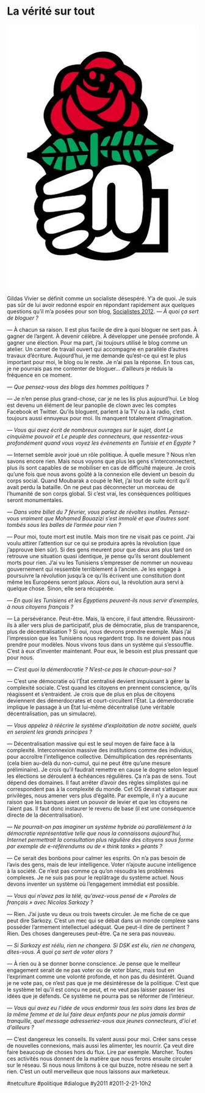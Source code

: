 # La vérité sur tout

![](_i/logo-ps-coul1.webp)

Gildas Vivier se définit comme un socialiste désespéré. Y’a de quoi. Je suis pas sûr de lui avoir redonné espoir en répondant rapidement aux quelques questions qu’il m’a posées pour son blog, [Socialistes 2012](http://sosialiste2012.blogspot.com/2011/02/blog-interview-de-thierry-crouzet.html).
*— À quoi ça sert de bloguer ?*

— À chacun sa raison. Il est plus facile de dire à quoi bloguer ne sert pas. À gagner de l’argent. À devenir célèbre. À développer une pensée profonde. À gagner une élection. Pour ma part, j’ai toujours utilisé le blog comme un atelier. Un carnet de travail ouvert qui accompagne en parallèle d’autres travaux d’écriture. Aujourd’hui, je me demande qu’est-ce qui est le plus important pour moi, le blog ou le reste. Je n’ai pas la réponse. En tous cas, je ne pourrais pas me contenter de bloguer… d’ailleurs je réduis la fréquence en ce moment.

*— Que pensez-vous des blogs des hommes politiques ?*

— Je n’en pense plus grand-chose, car je ne les lis plus aujourd’hui. Le blog est devenu un élément de leur panoplie de clown avec les comptes Facebook et Twitter. Qu’ils bloguent, parlent à la TV ou à la radio, c’est toujours aussi ennuyeux pour moi. Ils manquent totalement d’imagination.

*— Vous qui avez écrit de nombreux ouvrages sur le sujet, dont Le cinquième pouvoir et Le peuple des connecteurs, que ressentez-vous profondément quand vous voyez les évènements en Tunisie et en Égypte ?*

— Internet semble avoir joué un rôle politique. À quelle mesure ? Nous n’en savons encore rien. Mais nous voyons que plus les gens s’interconnectent, plus ils sont capables de se mobiliser en cas de difficulté majeure. Je crois qu’une fois que nous avons goûté à la connexion elle devient un besoin du corps social. Quand Moubarak a coupé le Net, j’ai tout de suite écrit qu’il avait perdu la bataille. On ne peut pas déconnecter un morceau de l’humanité de son corps global. Si c’est vrai, les conséquences politiques seront monumentales.

*— Dans votre billet du 7 février, vous parlez de révoltes inutiles. Pensez-vous vraiment que Mohamed Bouazizi s’est immolé et que d’autres sont tombés sous les balles de l’armée pour rien ?*

— Pour moi, toute mort est inutile. Mais mon tire ne visait pas ce point. J’ai voulu attirer l’attention sur ce qui se produira après la révolution (que j’approuve bien sûr). Si des gens meurent pour que deux ans plus tard on retrouve une situation quasi identique, je pense qu’ils seront doublement morts pour rien. J’ai vu les Tunisiens s’empresser de nommer un nouveau gouvernement qui ressemble terriblement à l’ancien. Je les engage à poursuivre la révolution jusqu’à ce qu’ils écrivent une constitution dont même les Européens seront jaloux. Alors oui, la révolution aura servi à quelque chose. Sinon, elle sera récupérée.

*— En quoi les Tunisiens et les Égyptiens peuvent-ils nous servir d’exemples, à nous citoyens français ?*

— La persévérance. Peut-être. Mais, là encore, il faut attendre. Réussiront-ils à aller vers plus de participatif, plus de démocratie, plus de transparence, plus de décentralisation ? Si oui, nous devrons prendre exemple. Mais j’ai l’impression que les Tunisiens nous regardent trop. Ils ne doivent pas nous prendre pour modèles. Nous vivons tous dans un système qui s’essouffle. C’est à eux d’inventer maintenant. Pour eux, le besoin est plus pressant que pour nous.

*— C’est quoi la démerdocratie ? N’est-ce pas le chacun-pour-soi ?*

— C’est une démocratie où l’État centralisé devient impuissant à gérer la complexité sociale. C’est quand les citoyens en prennent conscience, qu’ils réagissent et s’entraident. Je crois que de plus en plus de citoyens deviennent des démerdocrates et court-circuitent l’État. La démerdocratie implique le passage à un État lui-même décentralisé (une véritable décentralisation, pas un simulacre).

*— Vous appelez à réécrire le système d’exploitation de notre société, quels en seraient les grands principes ?*

— Décentralisation massive qui est le seul moyen de faire face à la complexité. Interconnexion massive des institutions comme des individus, pour accroître l’intelligence collective. Démultiplication des représentants (cela bien au-delà du non-cumul, qui ne peut être qu’une mesure préliminaire). Je crois qu’il faudrait remettre en cause le dogme selon lequel les élections se déroulent à échéances régulières. Ça n’a pas de sens. Tout dépend des domaines. Il faut arrêter d’avoir des règles simplistes qui ne correspondent pas à la complexité du monde. Cet OS devrait s’attaquer aux privilèges, nous amener vers plus d’égalité. Par exemple, il n’y a aucune raison que les banques aient un pouvoir de levier et que les citoyens ne l’aient pas. Il faut donc instaurer le revenu de base (il est une conséquence directe de la décentralisation).

*— Ne pourrait-on pas imaginer un système hybride où parallèlement à la démocratie représentative telle que nous la connaissons aujourd’hui, Internet permettrait la consultation plus régulière des citoyens sous forme par exemple de e-référendums ou de « think tanks » géants ?*

— Ce serait des bonbons pour calmer les esprits. On n’a pas besoin de l’avis des gens, mais de leur intelligence. Voter n’ajoute aucune intelligence à la société. Ce n’est pas comme ça qu’on résoudra les problèmes complexes. Je ne suis pas pour le replâtrage du système actuel. Nous devons inventer un système où l’engagement immédiat est possible.

*— Vous qui n’avez pas la télé, qu’avez-vous pensé de « Paroles de français » avec Nicolas Sarkozy ?*

— Rien. J’ai juste vu deux ou trois tweets circuler. Je me fiche de ce que peut dire Sarkozy. C’est un mec qui se débat dans un monde complexe sans posséder l’armement intellectuel adéquat. Que peut-il dire de pertinent ? Rien. Des choses dangereuses peut-être. Ça ne sera pas nouveau.

*— Si Sarkozy est réélu, rien ne changera. Si DSK est élu, rien ne changera, dites-vous. À quoi ça sert de voter alors ?*

— À rien ou à se donner bonne conscience. Je pense que le meilleur engagement serait de ne pas voter ou de voter blanc, mais tout en l’exprimant comme une volonté profonde, et non pas du désintérêt. Quand je ne vote pas, ce n’est pas que je me désintéresse de la politique. C’est que le système tel qu’il est conçu ne peut, et ne veut pas laisser passer les idées que je défends. Ce système ne pourra pas se réformer de l’intérieur.

*— Vous qui avez eu l’idée de vous endormir tous les soirs dans les bras de la même femme et de lui faire deux enfants pour ne plus jamais dormir tranquille, quel message adresseriez-vous aux jeunes connecteurs, d’ici et d’ailleurs ?*

— C’est dangereux les conseils. Ils valent aussi pour moi. Créer sans cesse de nouvelles connexions, mais aussi les alimenter, les nourrir. Ça veut dire faire beaucoup de choses hors du flux. Lire par exemple. Marcher. Toutes ces activités nous donnent de la matière que nous ferons ensuite circuler sur le réseau. Si nous nous limitons à ce qui buzze, notre réseau ne sert à rien. C’est un outil merveilleux que nous laissons aux marketeux.

#netculture #politique #dialogue #y2011 #2011-2-21-10h2
